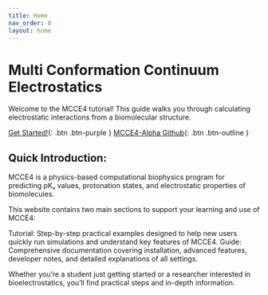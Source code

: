 ```yaml
---
title: Home
nav_order: 0
layout: home
---
```


# Multi Conformation Continuum Electrostatics
Welcome to the MCCE4 tutorial! This guide walks you through calculating electrostatic interactions from a biomolecular structure.

[Get Started!](https://gunnerlab.github.io/mcce4_tutorial/docs/installation/){: .btn .btn-purple }
[MCCE4-Alpha Github](https://github.com/GunnerLab/MCCE4-Alpha){: .btn .btn-outline }

## Quick Introduction:
MCCE4 is a physics-based computational biophysics program for predicting pKₐ values, protonation states, and electrostatic properties of biomolecules.

This website contains two main sections to support your learning and use of MCCE4:

Tutorial: Step-by-step practical examples designed to help new users quickly run simulations and understand key features of MCCE4.
Guide: Comprehensive documentation covering installation, advanced features, developer notes, and detailed explanations of all settings.

Whether you’re a student just getting started or a researcher interested in bioelectrostatics, you’ll find practical steps and in-depth information.


